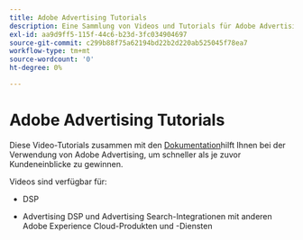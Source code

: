 ```yaml
---
title: Adobe Advertising Tutorials
description: Eine Sammlung von Videos und Tutorials für Adobe Advertising.
exl-id: aa9d9ff5-115f-44c6-b23d-3fc034904697
source-git-commit: c299b88f75a62194bd22b2d220ab525045f78ea7
workflow-type: tm+mt
source-wordcount: '0'
ht-degree: 0%

---
```


# Adobe Advertising Tutorials

Diese Video-Tutorials zusammen mit den [Dokumentation](https://experienceleague.adobe.com/docs/advertising-cloud.html)hilft Ihnen bei der Verwendung von Adobe Advertising, um schneller als je zuvor Kundeneinblicke zu gewinnen.

Videos sind verfügbar für:

* DSP

* Advertising DSP und Advertising Search-Integrationen mit anderen Adobe Experience Cloud-Produkten und -Diensten

<!--
See other -learn tutorials landing pages to get ideas for additional content
-->
